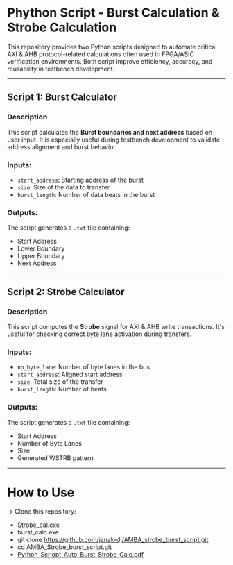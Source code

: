 
#  Phython Script - Burst Calculation & Strobe Calculation

This repository provides two Python scripts designed to automate critical AXI & AHB protocol-related calculations often used in FPGA/ASIC verification environments. Both script improve efficiency, accuracy, and reusability in testbench development.

---

##  Script 1: Burst Calculator

###  Description
This script calculates the **Burst boundaries and next address** based on user input. It is especially useful during testbench development to validate address alignment and burst behavior.

###  Inputs:
- `start_address`: Starting address of the burst
- `size`: Size of the data to transfer
- `burst_length`: Number of data beats in the burst

###  Outputs:
The script generates a `.txt` file containing:
- Start Address  
- Lower Boundary  
- Upper Boundary  
- Next Address  

---

##  Script 2: Strobe Calculator

###  Description
This script computes the **Strobe** signal for AXI & AHB write transactions. It's useful for checking correct byte lane activation during transfers.

###  Inputs:
- `no_byte_lane`: Number of byte lanes in the bus
- `start_address`: Aligned start address
- `size`: Total size of the transfer
- `burst_length`: Number of beats

###  Outputs:
The script generates a `.txt` file containing:
- Start Address  
- Number of Byte Lanes  
- Size  
- Generated WSTRB pattern  

---

#  How to Use
-> Clone this repository:
   - Strobe_cal.exe
   - burst_calc.exe
   - git clone https://github.com/janak-dj/AMBA_strobe_burst_script.git
   - cd AMBA_Strobe_burst_script.git
   - [Python_Scriopt_Auto_Burst_Strobe_Calc.pdf](https://github.com/user-attachments/files/20973756/Python_Scriopt_Auto_Burst_Strobe_Calc.pdf)

